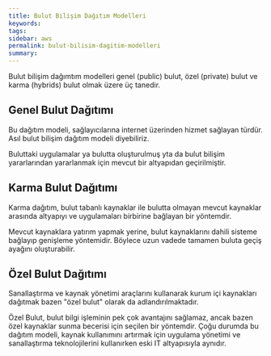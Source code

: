 ```yaml
---
title: Bulut Bilişim Dağıtım Modelleri
keywords: 
tags: 
sidebar: aws
permalink: bulut-bilisim-dagitim-modelleri
summary: 
---
```

Bulut bilişim dağımtım modelleri genel (public) bulut, özel (private) bulut ve karma (hybrids) bulut olmak üzere üç tanedir.


## Genel Bulut Dağıtımı

Bu dağıtım modeli, sağlayıcılarına internet üzerinden hizmet sağlayan türdür. Asıl bulut bilişim dağıtım modeli diyebiliriz.

Buluttaki uygulamalar ya bulutta oluşturulmuş yta da bulut bilişim yararlarından yararlanmak için mevcut bir altyapıdan geçirilmiştir.

## Karma Bulut Dağıtımı

Karma dağıtım, bulut tabanlı kaynaklar ile bulutta olmayan mevcut kaynaklar arasında altyapıyı ve uygulamaları birbirine bağlayan bir yöntemdir.

Mevcut kaynaklara yatırım yapmak yerine, bulut kaynaklarını dahili sisteme bağlayıp genişleme yöntemidir. Böylece uzun vadede tamamen buluta geçiş ayağını oluşturabilir.

## Özel Bulut Dağıtımı

Sanallaştırma ve kaynak yönetimi araçlarını kullanarak kurum içi kaynakları dağıtmak bazen "özel bulut" olarak da adlandırılmaktadır.

Özel Bulut, bulut bilgi işleminin pek çok avantajını sağlamaz, ancak bazen özel kaynaklar sunma becerisi için seçilen bir yöntemdir. Çoğu durumda bu dağıtım modeli, kaynak kullanımını artırmak için uygulama yönetimi ve sanallaştırma teknolojilerini kullanırken eski IT altyapısıyla aynıdır.
